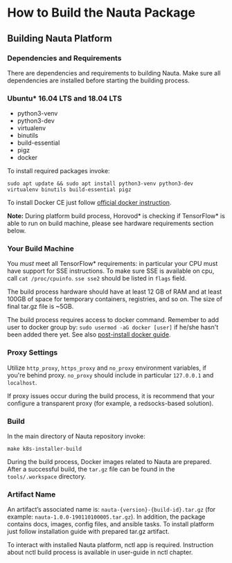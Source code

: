 
# How to Build the Nauta Package

## Building Nauta Platform

### Dependencies and Requirements

There are dependencies and requirements to building Nauta. Make sure all dependencies are installed before starting the building process.

### Ubuntu* 16.04 LTS and 18.04 LTS
- python3-venv
- python3-dev
- virtualenv
- binutils
- build-essential
- pigz
- docker

To install required packages invoke:

`sudo apt update && sudo apt install python3-venv python3-dev virtualenv binutils build-essential pigz`

To install Docker CE just follow [official docker instruction](https://docs.docker.com/install/linux/docker-ce/ubuntu/).

**Note:** During platform build process, Horovod* is checking if TensorFlow* is able to run on build machine, please see hardware requirements section below. 

### Your Build Machine

You _must_ meet all TensorFlow* requirements: in particular your CPU must have support for SSE instructions. To make sure SSE is available on cpu, call `cat /proc/cpuinfo`. `sse sse2` should be listed in `flags` field.

The build process hardware should have at least 12 GB of RAM and at least 100GB of space for temporary containers, registries, and so on. The size of final tar.gz file is ~5GB.

The build process requires access to docker command. Remember to add user to docker group by: `sudo usermod -aG docker
[user]` if he/she hasn't been added there yet. See also [post-install docker guide](https://docs.docker.com/install/linux/linux-postinstall).

### Proxy Settings
Utilize `http_proxy`, `https_proxy` and `no_proxy` environment variables, if you're behind proxy. `no_proxy` should include in particular `127.0.0.1` and `localhost`.

If proxy issues occur during the build process, it is recommend that your configure a transparent proxy (for example, a redsocks-based solution).

### Build
In the main directory of Nauta repository invoke: 

`make k8s-installer-build`

During the build process, Docker images related to Nauta are prepared. After a successful build, the `tar.gz` file can be found in the `tools/.workspace` directory.

### Artifact Name

An artifact’s associated name is: `nauta-{version}-{build-id}.tar.gz` (for example: `nauta-1.0.0-190110100005.tar.gz`). In addition, the package contains docs, images, config files, and ansible tasks.
To install platform just follow installation guide with prepared tar.gz artifact. 

To interact with installed Nauta platform, nctl app is required. Instruction about nctl build process is available in
user-guide in nctl chapter.
